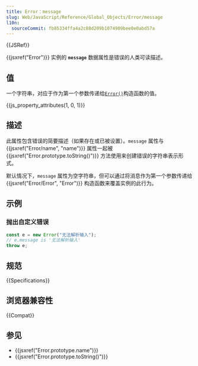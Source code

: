 ```yaml
---
title: Error：message
slug: Web/JavaScript/Reference/Global_Objects/Error/message
l10n:
  sourceCommit: fb85334ffa4a2c88d209b1074909bee0e0abd57a
---
```


{{JSRef}}

{{jsxref("Error")}} 实例的 **`message`** 数据属性是错误的人类可读描述。

## 值

一个字符串，对应于作为第一个参数传递给[`Error()`](/zh-CN/docs/Web/JavaScript/Reference/Global_Objects/Error/Error)构造函数的值。

{{js_property_attributes(1, 0, 1)}}

## 描述

此属性包含错误的简要描述（如果存在或已被设置）。`message` 属性与 {{jsxref("Error/name", "name")}} 属性一起被 {{jsxref("Error.prototype.toString()")}} 方法使用来创建错误的字符串表示形式。

默认情况下，`message` 属性为空字符串，但可以通过将消息作为第一个参数传递给 {{jsxref("Error/Error", "Error")}} 构造函数来覆盖实例的此行为。

## 示例

### 抛出自定义错误

```js
const e = new Error("无法解析输入");
// e.message is '无法解析输入'
throw e;
```

## 规范

{{Specifications}}

## 浏览器兼容性

{{Compat}}

## 参见

- {{jsxref("Error.prototype.name")}}
- {{jsxref("Error.prototype.toString()")}}
